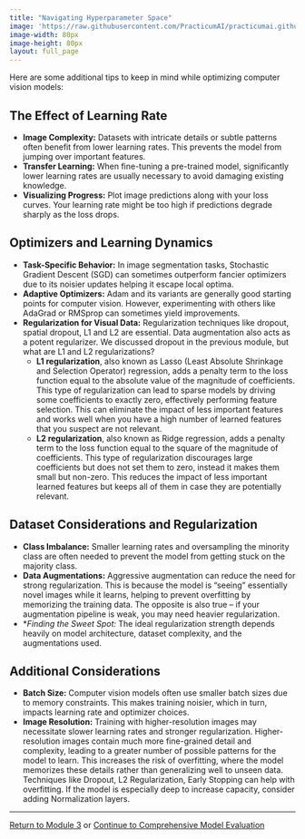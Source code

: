 ```yaml
---
title: "Navigating Hyperparameter Space"
image: 'https://raw.githubusercontent.com/PracticumAI/practicumai.github.io/main/images/icons/practicumai_computer_vision.png'
image-width: 80px
image-height: 80px
layout: full_page
---
```


Here are some additional tips to keep in mind while optimizing computer vision models:

## The Effect of Learning Rate

* **Image Complexity:** Datasets with intricate details or subtle patterns often benefit from lower learning rates. This prevents the model from jumping over important features.
* **Transfer Learning:** When fine-tuning a pre-trained model, significantly lower learning rates are usually necessary to avoid damaging existing knowledge.
* **Visualizing Progress:** Plot image predictions along with your loss curves. Your learning rate might be too high if predictions degrade sharply as the loss drops.

## Optimizers and Learning Dynamics

* **Task-Specific Behavior:** In image segmentation tasks, Stochastic Gradient Descent (SGD) can sometimes outperform fancier optimizers due to its noisier updates helping it escape local optima.
* **Adaptive Optimizers:** Adam and its variants are generally good starting points for computer vision. However, experimenting with others like AdaGrad or RMSprop can sometimes yield improvements.
* **Regularization for Visual Data:** Regularization techniques like dropout, spatial dropout, L1 and L2 are essential. Data augmentation also acts as a potent regularizer. We discussed dropout in the previous module, but what are L1 and L2 regularizations?
  * **L1 regularization**, also known as Lasso (Least Absolute Shrinkage and Selection Operator) regression, adds a penalty term to the loss function equal to the absolute value of the magnitude of coefficients. This type of regularization can lead to sparse models by driving some coefficients to exactly zero, effectively performing feature selection. This can eliminate the impact of less important features and works well when you have a high number of learned features that you suspect are not relevant.
  * **L2 regularization**, also known as Ridge regression, adds a penalty term to the loss function equal to the square of the magnitude of coefficients. This type of regularization discourages large coefficients but does not set them to zero, instead it makes them small but non-zero. This reduces the impact of less important learned features but keeps all of them in case they are potentially relevant.

## Dataset Considerations and Regularization

* **Class Imbalance:** Smaller learning rates and oversampling the minority class are often needed to prevent the model from getting stuck on the majority class.
* **Data Augmentations:** Aggressive augmentation can reduce the need for strong regularization. This is because the model is “seeing” essentially novel images while it learns, helping to prevent overfitting by memorizing the training data. The opposite is also true – if your augmentation pipeline is weak, you may need heavier regularization.
* **Finding the Sweet Spot:* The ideal regularization strength depends heavily on model architecture, dataset complexity, and the augmentations used.

## Additional Considerations

* **Batch Size:** Computer vision models often use smaller batch sizes due to memory constraints. This makes training noisier, which in turn, impacts learning rate and optimizer choices.
* **Image Resolution:** Training with higher-resolution images may necessitate slower learning rates and stronger regularization. Higher-resolution images contain much more fine-grained detail and complexity, leading to a greater number of possible patterns for the model to learn. This increases the risk of overfitting, where the model memorizes these details rather than generalizing well to unseen data. Techniques like Dropout, L2 Regularization, Early Stopping can help with overfitting. If the model is especially deep to increase capacity, consider adding Normalization layers.

---

[Return to Module 3](03_optimizing_cv_models.md) or [Continue to Comprehensive Model Evaluation](03.4_model_eval.md)
